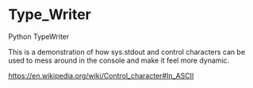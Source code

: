 # Type_Writer
Python TypeWriter

This is a demonstration of how sys.stdout and control characters can be used to mess around in the console and make it feel more dynamic.

https://en.wikipedia.org/wiki/Control_character#In_ASCII
